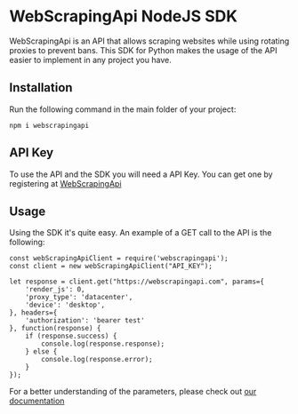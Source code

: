 # WebScrapingApi NodeJS SDK

WebScrapingApi is an API that allows scraping websites while using rotating proxies to prevent bans. This SDK for Python makes the usage of the API easier to implement in any project you have.

## Installation

Run the following command in the main folder of your project:

```
npm i webscrapingapi
```

## API Key

To use the API and the SDK you will need a API Key. You can get one by registering at [WebScrapingApi](https://app.webscrapingapi.com/register)

## Usage

Using the SDK it's quite easy.
An example of a GET call to the API is the following:

```
const webScrapingApiClient = require('webscrapingapi');
const client = new webScrapingApiClient("API_KEY");

let response = client.get("https://webscrapingapi.com", params={
    'render_js': 0,
    'proxy_type': 'datacenter',
    'device': 'desktop',
}, headers={
    'authorization': 'bearer test'
}, function(response) {
    if (response.success) {
        console.log(response.response);
    } else {
        console.log(response.error);
    }
});
```

For a better understanding of the parameters, please check out [our documentation](https://docs.webscrapingapi.com/#request-parameters)